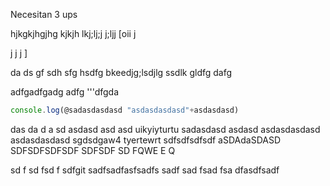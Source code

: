 Necesitan 3 ups

hjkgkjhgjhg
kjkjh
lkj;lj;j
j;ljj
[oii
j


j 
j
j
]

da
ds
gf
sdh
sfg
hsdfg bkeedjg;lsdjlg ssdlk gldfg dafg


 adfgadfgadg adfg 
'''dfgda 

```javascript
console.log(@sadasdasdasd "asdasdasdasd"+asdasdasd)
```

das
da
d
a
sd
asdasd asd asd 
uikyiyturtu
sadasdasd
asdasd
asdasdasdasd
asdasdasdasd
sgdsdgaw4
tyertewrt
sdfsdfsdfsdf
aSDAdaSDASD
SDFSDFSDFSDF
SDFSDF
SD
FQWE
E
Q


sd
f
sd
fsd
f
sdfgit
sadfsadfasfsadfs
sadf
sad
fsad
fsa
dfasdfsadf